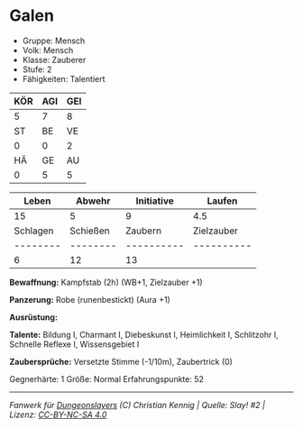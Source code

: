 # Galen  
- Gruppe: Mensch  
- Volk: Mensch  
- Klasse: Zauberer  
- Stufe: 2  
- Fähigkeiten: Talentiert  


| KÖR | AGI | GEI |  
| --- | --- | --- |  
| 5   | 7   | 8   |
| ST  | BE  | VE  |  
| 0   | 0   | 2   |
| HÄ  | GE  | AU  |  
| 0   | 5   | 5   |


| Leben    | Abwehr   | Initiative | Laufen     |
| -------- | -------- | ---------- | ---------- |
| 15       | 5        | 9          | 4.5        |
| Schlagen | Schießen | Zaubern    | Zielzauber |
| -------- | -------- | ---------- | ---------- |
| 6        | 12       | 13         |            |

**Bewaffnung:**
Kampfstab (2h) (WB+1, Zielzauber +1)

**Panzerung:**
Robe (runenbestickt) (Aura +1)

**Ausrüstung:**


**Talente:**
Bildung I, Charmant I, Diebeskunst I, Heimlichkeit I, Schlitzohr I, Schnelle Reflexe I, Wissensgebiet I

**Zaubersprüche:**
Versetzte Stimme (-1/10m), Zaubertrick (0)

Gegnerhärte: 1
Größe: Normal
Erfahrungspunkte: 52



___
*Fanwerk für [Dungeonslayers](https://www.dungeonslayers.net/) (C) Christian Kennig | Quelle: Slay! #2 | Lizenz: [CC-BY-NC-SA 4.0](https://creativecommons.org/licenses/by-nc-sa/4.0/deed.de)*